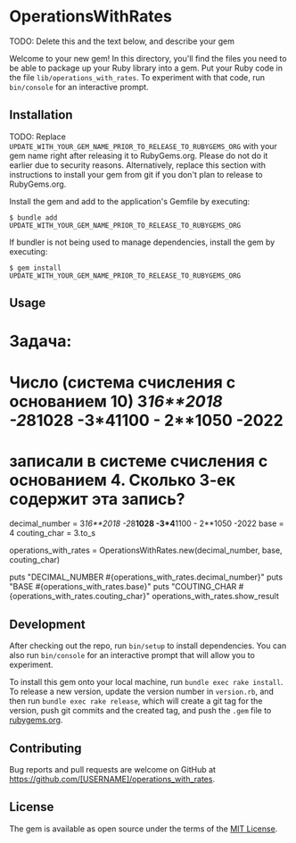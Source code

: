 # OperationsWithRates

TODO: Delete this and the text below, and describe your gem

Welcome to your new gem! In this directory, you'll find the files you need to be able to package up your Ruby library into a gem. Put your Ruby code in the file `lib/operations_with_rates`. To experiment with that code, run `bin/console` for an interactive prompt.

## Installation

TODO: Replace `UPDATE_WITH_YOUR_GEM_NAME_PRIOR_TO_RELEASE_TO_RUBYGEMS_ORG` with your gem name right after releasing it to RubyGems.org. Please do not do it earlier due to security reasons. Alternatively, replace this section with instructions to install your gem from git if you don't plan to release to RubyGems.org.

Install the gem and add to the application's Gemfile by executing:

    $ bundle add UPDATE_WITH_YOUR_GEM_NAME_PRIOR_TO_RELEASE_TO_RUBYGEMS_ORG

If bundler is not being used to manage dependencies, install the gem by executing:

    $ gem install UPDATE_WITH_YOUR_GEM_NAME_PRIOR_TO_RELEASE_TO_RUBYGEMS_ORG

## Usage

# Задача:
# Число (система счисления с основанием 10) 3*16**2018 -2*8**1028 -3*4**1100 - 2**1050 -2022
# записали в системе счисления с основанием 4. Сколько 3-ек содержит эта запись?

decimal_number = 3*16**2018 -2*8**1028 -3*4**1100 - 2**1050 -2022
base = 4
couting_char = 3.to_s

operations_with_rates = OperationsWithRates.new(decimal_number, base, couting_char)

puts "DECIMAL_NUMBER  #{operations_with_rates.decimal_number}"
puts "BASE   #{operations_with_rates.base}"
puts "COUTING_CHAR  #{operations_with_rates.couting_char}"
operations_with_rates.show_result

## Development

After checking out the repo, run `bin/setup` to install dependencies. You can also run `bin/console` for an interactive prompt that will allow you to experiment.

To install this gem onto your local machine, run `bundle exec rake install`. To release a new version, update the version number in `version.rb`, and then run `bundle exec rake release`, which will create a git tag for the version, push git commits and the created tag, and push the `.gem` file to [rubygems.org](https://rubygems.org).

## Contributing

Bug reports and pull requests are welcome on GitHub at https://github.com/[USERNAME]/operations_with_rates.

## License

The gem is available as open source under the terms of the [MIT License](https://opensource.org/licenses/MIT).
